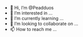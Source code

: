 - 👋 Hi, I’m @Peadduos
- 👀 I’m interested in ...
- 🌱 I’m currently learning ...
- 💞️ I’m looking to collaborate on ...
- 📫 How to reach me ...

<!---
Peadduos/Peadduos is a ✨ special ✨ repository because its `README.md` (this file) appears on your GitHub profile.
You can click the Preview link to take a look at your changes.
--->
